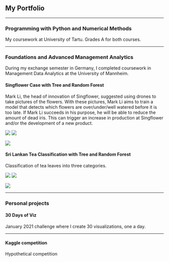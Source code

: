 ## My Portfolio

--- 

### Programming with Python and Numerical Methods
My coursework at University of Tartu. Grades A for both courses.

---

### Foundations and Advanced Management Analytics
During my exchange semester in Germany, I completed coursework in Management Data Analytics at the University of Mannheim.

#### Singflower Case with Tree and Random Forest
Mark Li, the head of innovation of Singflower, suggested using drones to take pictures of the flowers. With these pictures, Mark Li aims to train a model that detects which flowers are over/under/well watered before it is too late. If Mark Li succeeds in his purpose, he will be able to reduce the amount of dead iris. This can trigger an increase in production at Singflower and/or the development of a new product.

[![](https://img.shields.io/badge/Slides-Inferences-color?logo=Slides)](https://docs.google.com/presentation/d/1tj-UiLA4rhn9CIda5gcNQpZZCh30fFtfnq9kc-K-h4Y/edit?usp=sharing) [![](https://img.shields.io/badge/R-R_File-color?logo=R)](https://github.com/dieptn1610/data-analytics/blob/main/Iris_Workshop%20Code.R)

![](https://www.almanac.com/sites/default/files/styles/opengraph/public/image_nodes/iris-flowers.jpg?itok=lq_po7Qz)

#### Sri Lankan Tea Classification with Tree and Random Forest
Classification of tea leaves into three categories.

[![](https://img.shields.io/badge/Slides-Inferences-color?logo=Slides)](https://docs.google.com/presentation/d/1VFXGNgJ78ES0TEY4BiuB2hW1WEX1nwjHEDQahjgeiFE/edit?usp=sharing) [![](https://img.shields.io/badge/R-R_File-color?logo=R)](https://github.com/dieptn1610/data-analytics/blob/main/Sri%20Lankan_Tea_Case.R)

![](https://www.comunicaffe.com/wp-content/uploads/2015/02/green-tea-leaves-640x400.jpg)

---

### Personal projects

#### 30 Days of Viz
January 2021 challenge where I create 30 visualizations, one a day.

---

#### Kaggle competition 
Hypothetical competition

